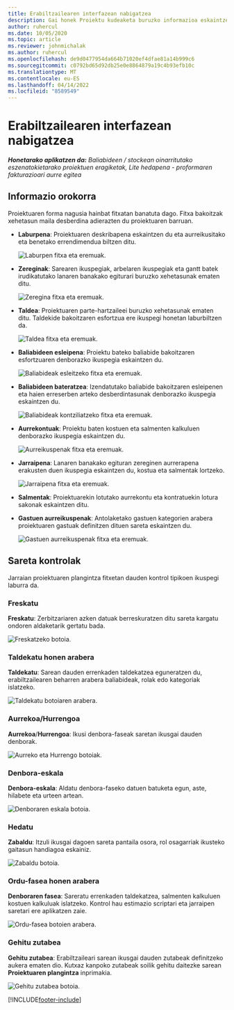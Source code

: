 ```yaml
---
title: Erabiltzailearen interfazean nabigatzea
description: Gai honek Proiektu kudeaketa buruzko informazioa eskaintzen du Dynamics 365 Proiektuaren eragiketak.
author: ruhercul
ms.date: 10/05/2020
ms.topic: article
ms.reviewer: johnmichalak
ms.author: ruhercul
ms.openlocfilehash: de9d0477954da664b71020ef4dfae81a14b999c6
ms.sourcegitcommit: c0792bd65d92db25e0e8864879a19c4b93efb10c
ms.translationtype: MT
ms.contentlocale: eu-ES
ms.lasthandoff: 04/14/2022
ms.locfileid: "8589549"
---
```

# <a name="navigating-the-user-interface"></a>Erabiltzailearen interfazean nabigatzea

_**Honetarako aplikatzen da:** Baliabideen / stockean oinarritutako eszenatokietarako proiektuen eragiketak, Lite hedapena - proformaren fakturazioari aurre egitea_

## <a name="overview"></a>Informazio orokorra

Proiektuaren forma nagusia hainbat fitxatan banatuta dago. Fitxa bakoitzak xehetasun maila desberdina adierazten du proiektuaren barruan.

- **Laburpena**: Proiektuaren deskribapena eskaintzen du eta aurreikusitako eta benetako errendimendua biltzen ditu.

    ![Laburpen fitxa eta eremuak.](media/navigation7.png)

- **Zereginak**: Sarearen ikuspegiak, arbelaren ikuspegiak eta gantt batek irudikatutako lanaren banakako egiturari buruzko xehetasunak ematen ditu.

    ![Zeregina fitxa eta eremuak.](media/navigation8.png)

- **Taldea**: Proiektuaren parte-hartzaileei buruzko xehetasunak ematen ditu. Taldekide bakoitzaren esfortzua ere ikuspegi honetan laburbiltzen da.

    ![Taldea fitxa eta eremuak.](media/navigation9.png)

- **Baliabideen esleipena**: Proiektu bateko baliabide bakoitzaren esfortzuaren denborazko ikuspegia eskaintzen du.

    ![Baliabideak esleitzeko fitxa eta eremuak.](media/navigation10.png)

- **Baliabideen bateratzea**: Izendatutako baliabide bakoitzaren esleipenen eta haien erreserben arteko desberdintasunak denborazko ikuspegia eskaintzen du.

    ![Baliabideak kontziliatzeko fitxa eta eremuak.](media/navigation11.png)

- **Aurrekontuak**: Proiektu baten kostuen eta salmenten kalkuluen denborazko ikuspegia eskaintzen du.

    ![Aurreikuspenak fitxa eta eremuak.](media/navigation12.png)

- **Jarraipena**: Lanaren banakako egituran zereginen aurrerapena erakusten duen ikuspegia eskaintzen du, kostua eta salmentak lortzeko.

    ![Jarraipena fitxa eta eremuak.](media/navigation13.png)

- **Salmentak**: Proiektuarekin lotutako aurrekontu eta kontratuekin lotura sakonak eskaintzen ditu.

- **Gastuen aurreikuspenak**: Antolaketako gastuen kategorien arabera proiektuaren gastuak definitzen dituen sareta eskaintzen du.

    ![Gastuen aurreikuspenak fitxa eta eremuak.](media/navigation14.png)

## <a name="grid-controls"></a>Sareta kontrolak

Jarraian proiektuaren plangintza fitxetan dauden kontrol tipikoen ikuspegi laburra da.

### <a name="refresh"></a>Freskatu

**Freskatu**: Zerbitzariaren azken datuak berreskuratzen ditu sareta kargatu ondoren aldaketarik gertatu bada.

![Freskatzeko botoia.](media/navigation7.png)

### <a name="group-by"></a>Taldekatu honen arabera

**Taldekatu**: Sarean dauden errenkaden taldekatzea eguneratzen du, erabiltzailearen beharren arabera baliabideak, rolak edo kategoriak islatzeko.

![Taldekatu botoiaren arabera.](media/navigation6.png)

### <a name="previousnext"></a>Aurrekoa/Hurrengoa

**Aurrekoa**/**Hurrengoa**: Ikusi denbora-faseak saretan ikusgai dauden denborak.

![Aurreko eta Hurrengo botoiak.](media/navigation2.png)

### <a name="timescale"></a>Denbora-eskala

**Denbora-eskala**: Aldatu denbora-faseko datuen batuketa egun, aste, hilabete eta urteen artean.

![Denboraren eskala botoia.](media/navigation3.png)

### <a name="expand"></a>Hedatu

**Zabaldu**: Itzuli ikusgai dagoen sareta pantaila osora, rol osagarriak ikusteko gaitasun handiagoa eskainiz.

![Zabaldu botoia.](media/navigation4.png)

### <a name="time-phase-by"></a>Ordu-fasea honen arabera

**Denboraren fasea**: Sareratu errenkaden taldekatzea, salmenten kalkuluen kostuen kalkuluak islatzeko. Kontrol hau estimazio scriptari eta jarraipen saretari ere aplikatzen zaie.

![Ordu-fasea botoien arabera.](media/navigation0.png)

### <a name="add-column"></a>Gehitu zutabea

**Gehitu zutabea**: Erabiltzaileari sarean ikusgai dauden zutabeak definitzeko aukera ematen dio. Kutxaz kanpoko zutabeak soilik gehitu daitezke sarean **Proiektuaren plangintza** inprimakia.

![Gehitu zutabea botoia.](media/navigation5.png)


[!INCLUDE[footer-include](../includes/footer-banner.md)]